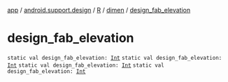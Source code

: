 [app](../../../index.md) / [android.support.design](../../index.md) / [R](../index.md) / [dimen](index.md) / [design_fab_elevation](.)

# design_fab_elevation

`static val design_fab_elevation: `[`Int`](https://kotlinlang.org/api/latest/jvm/stdlib/kotlin/-int/index.html)
`static val design_fab_elevation: `[`Int`](https://kotlinlang.org/api/latest/jvm/stdlib/kotlin/-int/index.html)
`static val design_fab_elevation: `[`Int`](https://kotlinlang.org/api/latest/jvm/stdlib/kotlin/-int/index.html)
`static val design_fab_elevation: `[`Int`](https://kotlinlang.org/api/latest/jvm/stdlib/kotlin/-int/index.html)